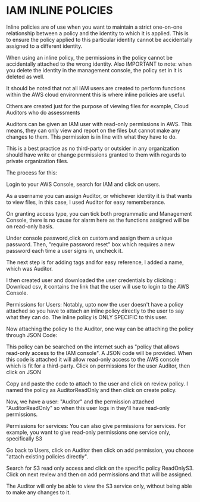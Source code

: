 # IAM INLINE POLICIES

Inline policies are of use when you want to maintain a strict one-on-one relationship between a policy and the identity 
to which it is applied. This is to ensure the policy applied to this particular identity cannot be accidentally assigned to a different identity.

When using an inline policy, the permissions in the policy cannot be accidentally attached to the wrong identity. Also IMPORTANT to note: when you 
delete the identity in the management console, the policy set in it is deleted as well.

It should be noted that not all IAM users are created to perform functions within the AWS cloud environment this is where inline policies are useful.

Others are created just for the purpose of viewing files for example, Cloud Auditors who do assessments

Auditors can be given an IAM user with read-only permissions in AWS. This means, they can only view and report on the files
but cannot make any changes to them. This permission is in line with what they have to do.

This is a best practice as no third-party or outsider in any organization should have write or change permissions granted to them
with regards to private organization files. 

The process for this:

Login to your AWS Console, search for IAM and click on users.

As a username you can assign Auditor, or whichever identity it is that wants to view files, in this case, I used Auditor for easy rememberance.

On granting access type, you can tick both programmatic and Management Console, there is no cause for alarm here as the functions assigned 
will be on read-only basis.

Under console password,click on custom and assign them a unique password.
Then, "require password reset" box which requires a new password each time a user signs in, uncheck it.

The next step is for adding tags and for easy reference, I added a name, which was Auditor.

I then created user and downloaded the user credentials by clicking : Download csv, it contains the link that the user will use to login to the AWS Console.

Permissions for Users:
Notably, upto now the user doesn't have a policy attached so you have to attach an inline policy directly to the user to say what they can do.
The inline policy is ONLY SPECIFIC to this user.

Now attaching the policy to the Auditor, one way can be attaching the policy through JSON Code:

This policy can be searched on the internet such as "policy that allows read-only access to the IAM console". A JSON code will be provided. When this code is attached it will allow read-only access to the AWS console which is fit for a third-party. Click on permissions for the user Auditor, then click on JSON

Copy and paste the code to attach to the user and click on review policy. I named the policy as AuditorReadOnly and then click on create policy.

Now, we have a user: "Auditor" and the permission attached "AuditorReadOnly" so when this user logs in they'll have read-only permissions.

Permissions for services:
You can also give permissions for services. For example, you want to give read-only permissions one service only, specifically S3

Go back to Users, click on Auditor then click on add permission, you choose "attach existing policies directly".

Search for S3 read only access and click on the specific policy ReadOnlyS3. Click on next review and then on add permissions and that will be assigned.

The Auditor will only be able to view the S3 service only, without being able to make any changes to it.
